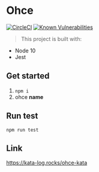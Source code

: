 # Ohce

[![CircleCI](https://circleci.com/gh/kevinccbsg/ohce-kata.svg?style=svg)](https://circleci.com/gh/kevinccbsg/ohce-kata)
[![Known Vulnerabilities](https://snyk.io/test/github/kevinccbsg/ohce-kata/badge.svg)](https://snyk.io/test/github/kevinccbsg/ohce-kata)


> This project is built with:

- Node 10
- Jest

## Get started

1. `npm i`
2. ohce __name__

## Run test

`npm run test`


## Link

https://kata-log.rocks/ohce-kata
